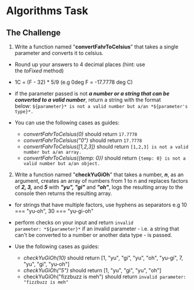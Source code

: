 # Algorithms Task

## The Challenge

1. Write a function named "**convertFahrToCelsius**" that takes a single parameter and converts it to celsius.
  - Round up your answers to 4 decimal places (hint: use the *toFixed* method)
  - 1C = (F - 32) * 5/9 (e.g 0deg F = -17.7778 deg C)
  - if the parameter passed is not ***a number or a string that can be converted to a valid number***, return a string with the format below: `${parameter}* is not a valid number but a/an *${parameter's type}*.`
  
  - You can use the following cases as guides:
      - *convertFahrToCelsius(0)* should return `17.7778`
      - *convertFahrToCelsius("0")* should return `17.7778`
      - *convertFahrToCelsius([1,2,3])* should return `[1,2,3] is not a valid number but a/an array.`
      - *convertFahrToCelsius({temp: 0})* should return `{temp: 0} is not a valid number but a/an object.`

2. Write a function named "**checkYuGiOh**" that takes a number, ***n***, as an argument, creates an array of numbers from 1 to n and replaces factors of ***2, 3,*** and ***5*** with ***"yu", "gi"*** and ***"oh"***, logs the resulting array to the console then returns the resulting array.
  - for strings that have multiple factors, use hyphens as separators e.g 10 === "yu-oh", 30 === "yu-gi-oh"
  - perform checks on your input and return `invalid parameter: *${parameter}*` if an invalid parameter - i.e. a string that can't be converted to a number or another data type - is passed.
  
  - Use the following cases as guides:
      - *checkYuGiOh(10)* should return [1, "yu", "gi", "yu", "oh", "yu-gi", 7, "yu", "gi", "yu-oh"]
      - *checkYuGiOh("5")* should return [1, "yu", "gi", "yu", "oh"]
      - checkYuGiOh("fizzbuzz is meh") should return `invalid parameter: "fizzbuzz is meh"`
